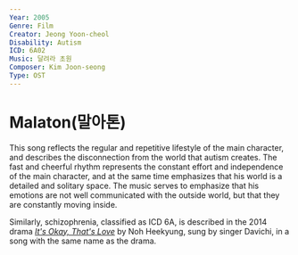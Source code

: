 ```yaml
---
Year: 2005
Genre: Film
Creator: Jeong Yoon-cheol
Disability: Autism
ICD: 6A02
Music: 달려라 초원
Composer: Kim Joon-seong
Type: OST
---
```


# Malaton(말아톤)

This song reflects the regular and repetitive lifestyle of the main character, and describes the disconnection from the world that autism creates. The fast and cheerful rhythm represents the constant effort and independence of the main character, and at the same time emphasizes that his world is a detailed and solitary space. The music serves to emphasize that his emotions are not well communicated with the outside world, but that they are constantly moving inside.

Similarly, schizophrenia, classified as ICD 6A, is described in the 2014 drama [*It's Okay, That's Love*](do_gwanwoo.md) by Noh Heekyung, sung by singer Davichi, in a song with the same name as the drama.
